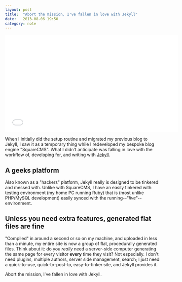 ```yaml
---
layout: post
title:  "Abort the mission, I've fallen in love with Jekyll"
date:   2013-08-06 19:50
category: note
---
```


<iframe width="560" height="315" src="//www.youtube.com/embed/PF-_H54mydE" frameborder="0" allowfullscreen="1"> </iframe>

When I initially did the setup routine and migrated my previous blog to Jekyll, I saw it as a temporary thing while I redeveloped my bespoke blog engine "SquareCMS". What I didn't anticipate was falling in love with the workflow of, developing for, and writing with [Jekyll](//jekyllrb.com/).

## A geeks platform

Also known as a "hackers" platform, Jekyll really is designed to be tinkered and messed with. Unlike with SquareCMS, I have an easily tinkered with testing environment (my home PC running Ruby) that is (most unlike PHP/MySQL development) easily synced with the running--"*live*"--environment.

## Unless you need extra features, generated flat files are fine

"Compiled" in around a second or so on my machine, and uploaded in less than a minute, my entire site is now a group of flat, procedurally generated files. Think about it: do you *really* need a server-side computer generating the same page for every visitor **every** time they visit? Not especially. I don't need plugins, multiple authors, server side management, search; I just need a quick-to-use, quick-to-post-to, easy-to-tinker site, and Jekyll provides it.

Abort the mission, I've fallen in love with Jekyll.